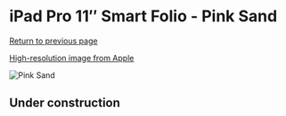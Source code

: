 # iPad Pro 11″ Smart Folio - Pink Sand

[Return to previous page](/ipad_pro4)

[High-resolution image from Apple](https://store.storeimages.cdn-apple.com/8756/as-images.apple.com/is/MXTA2?wid=4500&hei=4500&fmt=png)

<div style="width: 500px"><img src="/everyphone/MXTA2.png" alt="Pink Sand"></div>

## Under construction
